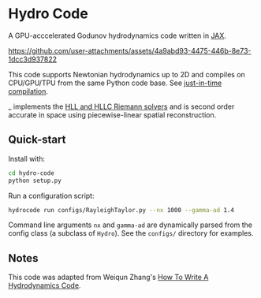 # Hydro Code



A GPU-acccelerated Godunov hydrodynamics code written in [JAX](https://github.com/jax-ml/jax).

https://github.com/user-attachments/assets/4a9abd93-4475-446b-8e73-1dcc3d937822

This code supports Newtonian hydrodynamics up to 2D and compiles on CPU/GPU/TPU from the same Python code base. See [just-in-time compilation](https://jax.readthedocs.io/en/latest/jit-compilation.html).

_ implements the [HLL and HLLC Riemann solvers](https://link.springer.com/chapter/10.1007/978-3-662-03490-3_10) and is second order accurate in space using piecewise-linear spatial reconstruction. 


## Quick-start

Install with:

```bash
cd hydro-code
python setup.py
```

Run a configuration script:

```bash
hydrocode run configs/RayleighTaylor.py --nx 1000 --gamma-ad 1.4
```
Command line arguments `nx` and `gamma-ad` are dynamically parsed from the config class (a subclass of `Hydro`). See the `configs/` directory for examples.

## Notes

This code was adapted from Weiqun Zhang's [How To Write A Hydrodynamics Code](http://duffell.org/media/hydro.pdf). 
